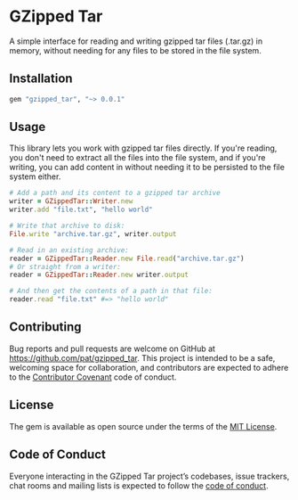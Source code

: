 # GZipped Tar

A simple interface for reading and writing gzipped tar files (.tar.gz) in memory, without needing for any files to be stored in the file system.

## Installation

```ruby
gem "gzipped_tar", "~> 0.0.1"
```

## Usage

This library lets you work with gzipped tar files directly. If you're reading, you don't need to extract all the files into the file system, and if you're writing, you can add content in without needing it to be persisted to the file system either.

```ruby
# Add a path and its content to a gzipped tar archive
writer = GZippedTar::Writer.new
writer.add "file.txt", "hello world"

# Write that archive to disk:
File.write "archive.tar.gz", writer.output

# Read in an existing archive:
reader = GZippedTar::Reader.new File.read("archive.tar.gz")
# Or straight from a writer:
reader = GZippedTar::Reader.new writer.output

# And then get the contents of a path in that file:
reader.read "file.txt" #=> "hello world"
```

## Contributing

Bug reports and pull requests are welcome on GitHub at https://github.com/pat/gzipped_tar. This project is intended to be a safe, welcoming space for collaboration, and contributors are expected to adhere to the [Contributor Covenant](http://contributor-covenant.org) code of conduct.

## License

The gem is available as open source under the terms of the [MIT License](https://opensource.org/licenses/MIT).

## Code of Conduct

Everyone interacting in the GZipped Tar project’s codebases, issue trackers, chat rooms and mailing lists is expected to follow the [code of conduct](https://github.com/pat/gzipped_tar/blob/master/CODE_OF_CONDUCT.md).
